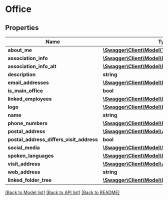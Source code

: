 # Office

## Properties
Name | Type | Description | Notes
------------ | ------------- | ------------- | -------------
**about_me** | [**\Swagger\Client\Model\Translation[]**](Translation.md) |  | [optional] 
**association_info** | [**\Swagger\Client\Model\RealEstateAssociationInfo**](RealEstateAssociationInfo.md) |  | [optional] 
**association_info_alt** | [**\Swagger\Client\Model\RealEstateAssociationInfo**](RealEstateAssociationInfo.md) |  | [optional] 
**description** | **string** |  | [optional] 
**email_addresses** | [**\Swagger\Client\Model\EmailAddress[]**](EmailAddress.md) |  | [optional] 
**is_main_office** | **bool** |  | [optional] 
**linked_employees** | [**\Swagger\Client\Model\LinkedEmployee[]**](LinkedEmployee.md) |  | [optional] 
**logo** | [**\Swagger\Client\Model\PhotoBlob**](PhotoBlob.md) |  | [optional] 
**name** | **string** |  | [optional] 
**phone_numbers** | [**\Swagger\Client\Model\PhoneNumber[]**](PhoneNumber.md) |  | [optional] 
**postal_address** | [**\Swagger\Client\Model\Address**](Address.md) |  | [optional] 
**postal_address_differs_visit_address** | **bool** |  | [optional] 
**social_media** | [**\Swagger\Client\Model\SocialMediaTranslation[]**](SocialMediaTranslation.md) |  | [optional] 
**spoken_languages** | [**\Swagger\Client\Model\Language[]**](Language.md) |  | [optional] 
**visit_address** | [**\Swagger\Client\Model\Address**](Address.md) |  | [optional] 
**web_address** | **string** |  | [optional] 
**linked_folder_tree** | [**\Swagger\Client\Model\LinkedFolderTree**](LinkedFolderTree.md) |  | [optional] 

[[Back to Model list]](../README.md#documentation-for-models) [[Back to API list]](../README.md#documentation-for-api-endpoints) [[Back to README]](../README.md)


